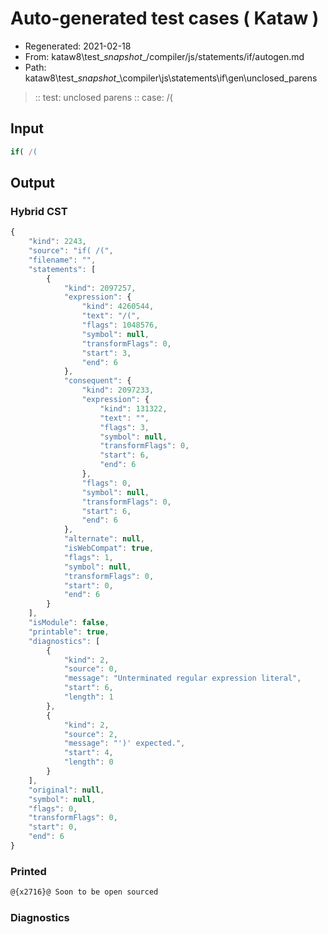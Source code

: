 # Auto-generated test cases ( Kataw )
- Regenerated: 2021-02-18
- From: kataw8\test\__snapshot__/compiler/js/statements/if/autogen.md
- Path: kataw8\test\__snapshot__\compiler\js\statements\if\gen\unclosed_parens
> :: test: unclosed parens
> :: case: /(
## Input

`````js
if( /(
`````

## Output

### Hybrid CST

```javascript
{
    "kind": 2243,
    "source": "if( /(",
    "filename": "",
    "statements": [
        {
            "kind": 2097257,
            "expression": {
                "kind": 4260544,
                "text": "/(",
                "flags": 1048576,
                "symbol": null,
                "transformFlags": 0,
                "start": 3,
                "end": 6
            },
            "consequent": {
                "kind": 2097233,
                "expression": {
                    "kind": 131322,
                    "text": "",
                    "flags": 3,
                    "symbol": null,
                    "transformFlags": 0,
                    "start": 6,
                    "end": 6
                },
                "flags": 0,
                "symbol": null,
                "transformFlags": 0,
                "start": 6,
                "end": 6
            },
            "alternate": null,
            "isWebCompat": true,
            "flags": 1,
            "symbol": null,
            "transformFlags": 0,
            "start": 0,
            "end": 6
        }
    ],
    "isModule": false,
    "printable": true,
    "diagnostics": [
        {
            "kind": 2,
            "source": 0,
            "message": "Unterminated regular expression literal",
            "start": 6,
            "length": 1
        },
        {
            "kind": 2,
            "source": 2,
            "message": "')' expected.",
            "start": 4,
            "length": 0
        }
    ],
    "original": null,
    "symbol": null,
    "flags": 0,
    "transformFlags": 0,
    "start": 0,
    "end": 6
}
```

### Printed

```javascript
@{x2716}@ Soon to be open sourced
```

### Diagnostics

```javascript

```


